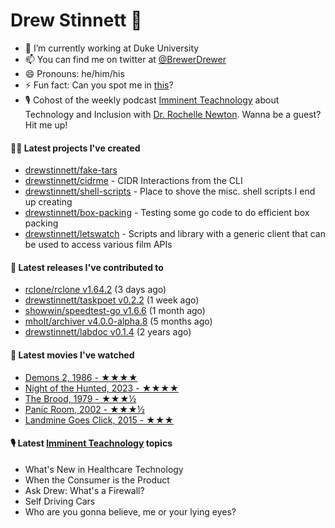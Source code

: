 
# Drew Stinnett 👋

- 🔭 I’m currently working at Duke University
- 📫 You can find me on twitter at [@BrewerDrewer](https://twitter.com/BrewerDrewer)
- 😄 Pronouns: he/him/his
- ⚡ Fun fact: Can you spot me in [this](https://www.youtube.com/watch?v=oL9WnB0qHBA)?
- 🎙 Cohost of the weekly podcast [Imminent Teachnology](https://podcast.imminentteachnology.com/) about Technology and Inclusion with [Dr. Rochelle Newton](https://www.linkedin.com/in/drrochellenewton/). Wanna be a guest? Hit me up!

#### 👨‍💻 Latest projects I've created
- [drewstinnett/fake-tars](https://github.com/drewstinnett/fake-tars)
- [drewstinnett/cidrme](https://github.com/drewstinnett/cidrme) - CIDR Interactions from the CLI
- [drewstinnett/shell-scripts](https://github.com/drewstinnett/shell-scripts) - Place to shove the misc. shell scripts I end up creating
- [drewstinnett/box-packing](https://github.com/drewstinnett/box-packing) - Testing some go code to do efficient box packing
- [drewstinnett/letswatch](https://github.com/drewstinnett/letswatch) - Scripts and library with a generic client that can be used to access various film APIs

#### 🚀 Latest releases I've contributed to
- [rclone/rclone v1.64.2](https://github.com/rclone/rclone/releases/tag/v1.64.2) (3 days ago)
- [drewstinnett/taskpoet v0.2.2](https://github.com/drewstinnett/taskpoet/releases/tag/v0.2.2) (1 week ago)
- [showwin/speedtest-go v1.6.6](https://github.com/showwin/speedtest-go/releases/tag/v1.6.6) (1 month ago)
- [mholt/archiver v4.0.0-alpha.8](https://github.com/mholt/archiver/releases/tag/v4.0.0-alpha.8) (5 months ago)
- [drewstinnett/labdoc v0.1.4](https://github.com/drewstinnett/labdoc/releases/tag/v0.1.4) (2 years ago)

#### 🍿 Latest movies I've watched
- [Demons 2, 1986 - ★★★★](https://letterboxd.com/mondodrew/film/demons-2/)
- [Night of the Hunted, 2023 - ★★★★](https://letterboxd.com/mondodrew/film/night-of-the-hunted/)
- [The Brood, 1979 - ★★★½](https://letterboxd.com/mondodrew/film/the-brood/)
- [Panic Room, 2002 - ★★★½](https://letterboxd.com/mondodrew/film/panic-room/)
- [Landmine Goes Click, 2015 - ★★★](https://letterboxd.com/mondodrew/film/landmine-goes-click/)

#### 🎙 Latest [Imminent Teachnology](https://podcast.imminentteachnology.com/) topics
- What&#39;s New in Healthcare Technology
- When the Consumer is the Product
- Ask Drew: What&#39;s a Firewall?
- Self Driving Cars
- Who are you gonna believe, me or your lying eyes?
